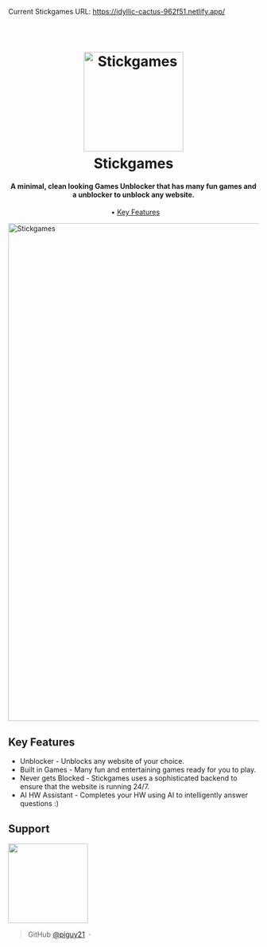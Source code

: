 
Current Stickgames URL: https://idyllic-cactus-962f51.netlify.app/

<h1 align="center">
  <br>
  <a href="https://idyllic-cactus-962f51.netlify.app"><img src="logo.png" alt="Stickgames" width="200"></a>
  <br>
  Stickgames
  <br>
</h1>

<h4 align="center">A minimal, clean looking Games Unblocker that has many fun games and a unblocker to unblock any website.</h4>

<p align="center">
  • <a href="#key-features">Key Features</a>
</p>

<img src="Capture.PNG" alt="Stickgames" width="1000">

## Key Features

- Unblocker - Unblocks any website of your choice.
- Built in Games - Many fun and entertaining games ready for you to play.
- Never gets Blocked - Stickgames uses a sophisticated backend to ensure that the website is running 24/7.
- AI HW Assistant - Completes your HW using AI to intelligently answer questions :)

## Support

<a href="https://www.patreon.com/">
	<img src="https://c5.patreon.com/external/logo/become_a_patron_button@2x.png" width="160">
</a>

> GitHub [@piguy21](https://github.com/piguy21) &nbsp;&middot;&nbsp;
